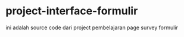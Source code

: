 # project-interface-formulir

ini adalah source code dari project pembelajaran page survey formulir
